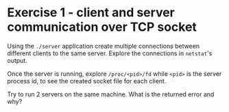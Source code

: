 # Exercise 1 - client and server communication over TCP socket
Using the `./server` application create multiple connections between different clients to the same server. Explore the connections in `netstat`'s output.

Once the server is running, explore `/proc/<pid>/fd` while `<pid>` is the server process id, to see the created socket file for each client.

Try to run 2 servers on the same machine. What is the returned error and why?